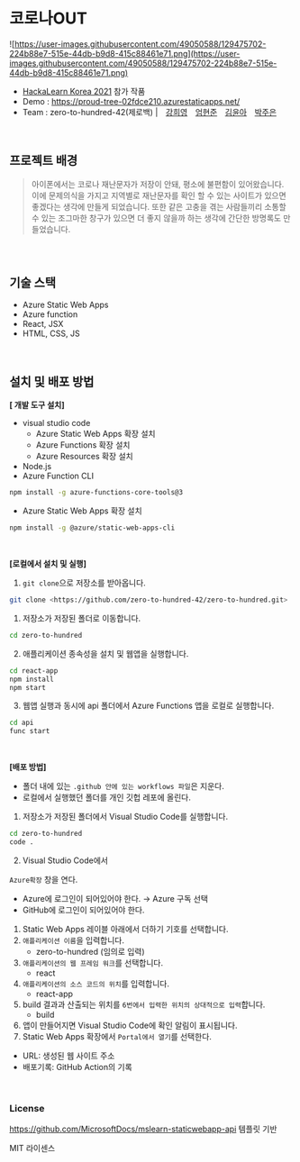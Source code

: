 # 코로나OUT

![https://user-images.githubusercontent.com/49050588/129475702-224b88e7-515e-44db-b9d8-415c88461e71.png](https://user-images.githubusercontent.com/49050588/129475702-224b88e7-515e-44db-b9d8-415c88461e71.png)

- [HackaLearn Korea 2021](https://github.com/devrel-kr/HackaLearn) 참가 작품
- Demo : https://proud-tree-02fdce210.azurestaticapps.net/
- Team : zero-to-hundred-42(제로백) |　[강희영](https://github.com/hekang42)　[엄현준](https://github.com/Eomhyunjun)　[김윤아](https://github.com/Kyalivia)　[박주은](https://github.com/humonnom)

<br/>

## 프로젝트 배경

> 아이폰에서는 코로나 재난문자가 저장이 안돼, 평소에 불편함이 있어왔습니다. 이에 문제의식을 가지고 지역별로 재난문자를 확인 할 수 있는 사이트가 있으면 좋겠다는 생각에 만들게 되었습니다. 또한 같은 고충을 겪는 사람들끼리 소통할 수 있는 조그마한 창구가 있으면 더 좋지 않을까 하는 생각에 간단한 방명록도 만들었습니다.
### 

<br/>

## 기술 스택

- Azure Static Web Apps
- Azure function
- React, JSX
- HTML, CSS, JS

<br/>

## 설치 및 배포 방법

**[ 개발 도구 설치]**

- visual studio code
  - Azure Static Web Apps 확장 설치
  - Azure Functions 확장 설치
  - Azure Resources 확장 설치
- Node.js
- Azure Function CLI

```bash
npm install -g azure-functions-core-tools@3
```

- Azure Static Web Apps 확장 설치

```bash
npm install -g @azure/static-web-apps-cli
```
<br/>


**[로컬에서 설치 및 실행]**

1. `git clone`으로 저장소를 받아옵니다.

```bash
git clone <https://github.com/zero-to-hundred-42/zero-to-hundred.git>
```

1. 저장소가 저장된 폴더로 이동합니다.

```bash
cd zero-to-hundred
```

2. 애플리케이션 종속성을 설치 및 웹앱을 실행합니다.

```bash
cd react-app
npm install
npm start
```

3. 웹앱 실행과 동시에 api 폴더에서 Azure Functions 앱을 로컬로 실행합니다.

```bash
cd api
func start
```
<br/>


**[배포 방법]**

- 폴더 내에 있는 `.github 안에 있는 workflows 파일`은 지운다.
- 로컬에서 실행했던 폴더를 개인 깃헙 레포에 올린다.

1. 저장소가 저장된 폴더에서 Visual Studio Code를 실행합니다.

```bash
cd zero-to-hundred
code .
```

2. Visual Studio Code에서 

`Azure확장` 창을 연다.

- Azure에 로그인이 되어있어야 한다. → Azure 구독 선택
- GitHub에 로그인이 되어있어야 한다.

1. Static Web Apps 레이블 아래에서 더하기 기호를 선택합니다.
2. `애플리케이션 이름`을 입력합니다.
   - zero-to-hundred (임의로 입력)
3. `애플리케이션의 웹 프레임 워크`를 선택합니다.
   - react
4. `애플리케이션의 소스 코드의 위치`를 입력합니다.
   - react-app
5. build 결과과 산출되는 위치를 `6번에서 입력한 위치의 상대적으로 입력`합니다.
   - build
6. 앱이 만들어지면 Visual Studio Code에 확인 알림이 표시됩니다.
7. Static Web Apps 확장에서 `Portal에서 열기`를 선택한다.

- URL: 생성된 웹 사이트 주소
- 배포기록: GitHub Action의 기록

<br/>

### License

https://github.com/MicrosoftDocs/mslearn-staticwebapp-api 템플릿 기반

MIT 라이센스
